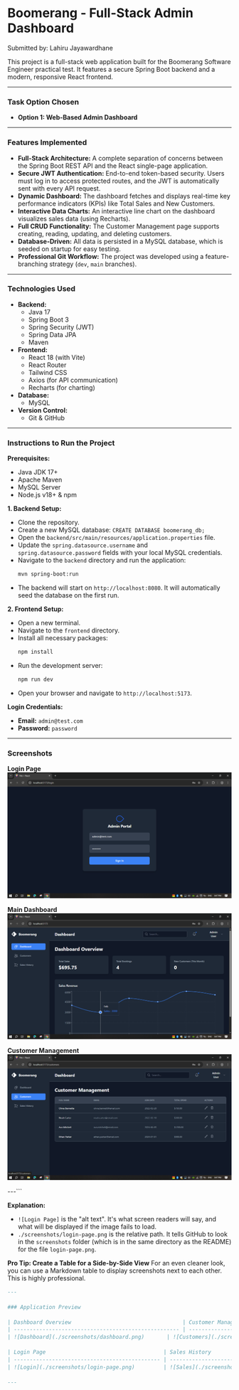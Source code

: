 # Boomerang - Full-Stack Admin Dashboard

Submitted by: Lahiru Jayawardhane

This project is a full-stack web application built for the Boomerang Software Engineer practical test. It features a secure Spring Boot backend and a modern, responsive React frontend.

---

### Task Option Chosen

*   **Option 1: Web-Based Admin Dashboard**

---

### Features Implemented

*   **Full-Stack Architecture:** A complete separation of concerns between the Spring Boot REST API and the React single-page application.
*   **Secure JWT Authentication:** End-to-end token-based security. Users must log in to access protected routes, and the JWT is automatically sent with every API request.
*   **Dynamic Dashboard:** The dashboard fetches and displays real-time key performance indicators (KPIs) like Total Sales and New Customers.
*   **Interactive Data Charts:** An interactive line chart on the dashboard visualizes sales data (using Recharts).
*   **Full CRUD Functionality:** The Customer Management page supports creating, reading, updating, and deleting customers.
*   **Database-Driven:** All data is persisted in a MySQL database, which is seeded on startup for easy testing.
*   **Professional Git Workflow:** The project was developed using a feature-branching strategy (`dev`, `main` branches).

---

### Technologies Used

*   **Backend:**
    *   Java 17
    *   Spring Boot 3
    *   Spring Security (JWT)
    *   Spring Data JPA
    *   Maven
*   **Frontend:**
    *   React 18 (with Vite)
    *   React Router
    *   Tailwind CSS
    *   Axios (for API communication)
    *   Recharts (for charting)
*   **Database:**
    *   MySQL
*   **Version Control:**
    *   Git & GitHub

---

### Instructions to Run the Project

**Prerequisites:**
*   Java JDK 17+
*   Apache Maven
*   MySQL Server
*   Node.js v18+ & npm

**1. Backend Setup:**
*   Clone the repository.
*   Create a new MySQL database: `CREATE DATABASE boomerang_db;`
*   Open the `backend/src/main/resources/application.properties` file.
*   Update the `spring.datasource.username` and `spring.datasource.password` fields with your local MySQL credentials.
*   Navigate to the `backend` directory and run the application:
    ```bash
    mvn spring-boot:run
    ```
*   The backend will start on `http://localhost:8080`. It will automatically seed the database on the first run.

**2. Frontend Setup:**
*   Open a new terminal.
*   Navigate to the `frontend` directory.
*   Install all necessary packages:
    ```bash
    npm install
    ```
*   Run the development server:
    ```bash
    npm run dev
    ```
*   Open your browser and navigate to `http://localhost:5173`.

**Login Credentials:**
*   **Email:** `admin@test.com`
*   **Password:** `password`


---

### Screenshots

**Login Page**
![Login Page](./screenshots/login-page.png)

**Main Dashboard**
![Main Dashboard](./screenshots/dashboard.png)

**Customer Management**
![Customer Management](./screenshots/customers-page.png)

---```

**Explanation:**
*   `![Login Page]` is the "alt text". It's what screen readers will say, and what will be displayed if the image fails to load.
*   `./screenshots/login-page.png` is the relative path. It tells GitHub to look in the `screenshots` folder (which is in the same directory as the README) for the file `login-page.png`.

**Pro Tip: Create a Table for a Side-by-Side View**
For an even cleaner look, you can use a Markdown table to display screenshots next to each other. This is highly professional.

```markdown
---

### Application Preview

| Dashboard Overview                                   | Customer Management                                    |
| ---------------------------------------------------- | ------------------------------------------------------ |
| ![Dashboard](./screenshots/dashboard.png)       | ![Customers](./screenshots/Customers Page.png)         |

| Login Page                                     | Sales History                                    |
| ---------------------------------------------- | ------------------------------------------------ |
| ![Login](./screenshots/login-page.png)         | ![Sales](./screenshots/Sales History Page.png)           |

---
